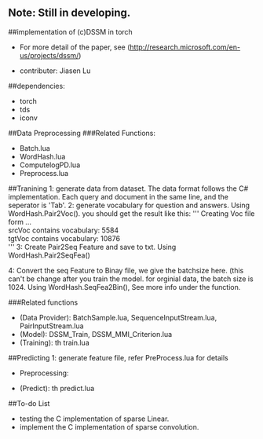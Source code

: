 ## Note: Still in developing.

##implementation of (c)DSSM in torch

* For more detail of the paper, see (http://research.microsoft.com/en-us/projects/dssm/)

* contributer: Jiasen Lu

##dependencies:
* torch
* tds
* iconv

##Data Preprocessing
###Related Functions:
* Batch.lua
* WordHash.lua
* ComputelogPD.lua
* Preprocess.lua


##Tranining
1: generate data from dataset. The data format follows the C# implementation. Each query and document in the same line, and the seperator is 'Tab'.
2: generate vocabulary for question and answers. Using WordHash.Pair2Voc(). 
you should get the result like this:
'''
Creating Voc file form ...	
srcVoc contains vocabulary: 5584	
tgtVoc contains vocabulary: 10876	
'''
3: Create Pair2Seq Feature and save to txt. Using WordHash.Pair2SeqFea()

4: Convert the seq Feature to Binay file, we give the batchsize here. (this can't be change after you train the model. for orginial data, the batch size is 1024. Using WordHash.SeqFea2Bin(), See more info under the function.

###Related functions
* (Data Provider): BatchSample.lua, SequenceInputStream.lua, PairInputStream.lua
* (Model): DSSM_Train, DSSM_MMI_Criterion.lua
* (Training): th train.lua

##Predicting
1: generate feature file, refer PreProcess.lua for details

* Preprocessing:

* (Predict): th predict.lua

##To-do List

* testing the C implementation of sparse Linear.
* implement the C implementation of sparse convolution.


